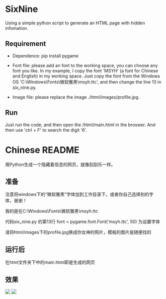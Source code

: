 # SixNine
Using a simple python script to generate an HTML page with hidden infomation.

## Requirement

* Dependence: pip install pygame

* Font file: please add an font to the working space, you can choose any font you like. In my example, I copy the font 'MSYH' (a font for Chinese and English) in my working space. Just copy the font from the Windows OS 'C:\Windows\Fonts\微软雅黑\msyh.ttc', and then change the line 13 in six_nine.py.

* Image file: please replace the image ./html/images/profile.jpg.

## Run

Just run the code, and then open the /html/main.html in the broswer. And then use 'ctrl + F' to search the digit '6'. 

# Chinese README
用Python生成一个隐藏着信息的网页，就像刮刮乐一样。

## 准备
注意将windows下的“微软雅黑”字体加到工作目录下，或者你自己选择别的字体，谢谢！

我的是在C:\Windows\Fonts\微软雅黑\msyh.ttc

代码six_nine.py 的第13行 font = pygame.font.Font('msyh.ttc', 50) 为设置字体

请将html/images下的profile.jpg换成你女神的照片，模板的图片是随便找的

## 运行后
在html文件夹下中的main.html即是生成的网页

## 效果
![](https://pic4.zhimg.com/50/v2-64c4a7cd3a4708bcf81126a831d40cb3_hd.jpg)
![](https://pic1.zhimg.com/50/v2-c909646e34adb2ffc6285a457e6b08d0_hd.jpg)

